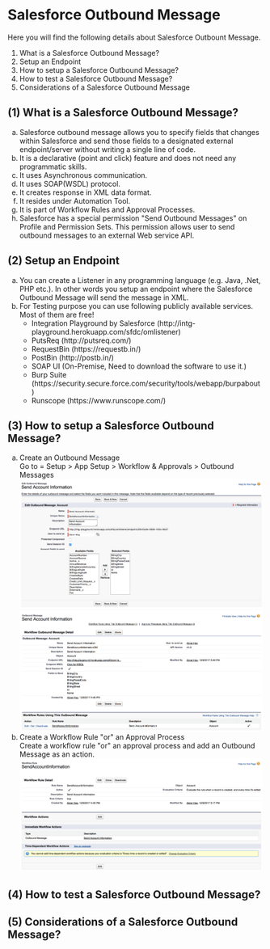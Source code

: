 # Salesforce Outbound Message

Here you will find the following details about Salesforce Outbount Message.
<ol type="1">
<li>What is a Salesforce Outbound Message?</li>
<li>Setup an Endpoint</li>
<li>How to setup a Salesforce Outbound Message?</li>
<li>How to test a Salesforce Outbound Message?</li>
<li>Considerations of a Salesforce Outbound Message</li>
</ol>

## (1) What is a Salesforce Outbound Message?
<ol type="a">
<li>Salesforce outbound message allows you to specify fields that changes within Salesforce and send those fields to a designated external endpoint/server without writing a single line of code.</li>
<li>It is a declarative (point and click) feature and does not need any programmatic skills.</li>
<li>It uses Asynchronous communication.</li>
<li>It uses SOAP(WSDL) protocol.</li>
<li>It creates response in XML data format.</li>
<li>It resides under Automation Tool.</li>
<li>It is part of Workflow Rules and Approval Processes.</li>
<li>Salesforce has a special permission "Send Outbound Messages" on Profile and Permission Sets. This permission allows user to send outbound messages to an external Web service API.</li>
</ol>

## (2) Setup an Endpoint
<ol type="a">
<li>You can create a Listener in any programming language (e.g. Java, .Net, PHP etc.). In other words you setup an endpoint where the Salesforce Outbound Message will send the message in XML.</li>
<li>For Testing purpose you can use following publicly available services. Most of them are free!
<ul>
<li>Integration Playground by Salesforce (http://intg-playground.herokuapp.com/sfdc/omlistener)</li>
<li>PutsReq (http://putsreq.com/)</li>
<li>RequestBin (https://requestb.in/)</li>
<li>PostBin (http://postb.in/)</li>
<li>SOAP UI (On-Premise, Need to download the software to use it.)</li>
<li>Burp Suite (https://security.secure.force.com/security/tools/webapp/burpabout)</li>
<li>Runscope (https://www.runscope.com/)</li>
</ul>
</li>
</ol>

## (3) How to setup a Salesforce Outbound Message?
<ol type="a">
<li>Create an Outbound Message</li>
Go to = Setup > App Setup > Workflow & Approvals > Outbound Messages
<img src="supportedimages/image1.png" /> <br/>
<img src="supportedimages/image2.png" />
<li>Create a Workflow Rule "or" an Approval Process</li>
Create a workflow rule "or" an approval process and add an Outbound Message as an action.
<img src="supportedimages/image3.png" />
</ol>

## (4) How to test a Salesforce Outbound Message?


## (5) Considerations of a Salesforce Outbound Message?
